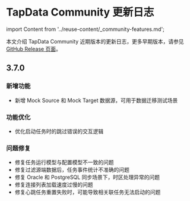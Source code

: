 # TapData Community 更新日志

import Content from '../reuse-content/_community-features.md';

<Content />

本文介绍 TapData Community 近期版本的更新日志，更多早期版本，请参见 [GitHub Release 页面](https://github.com/tapdata/tapdata/releases)。

## 3.7.0

### 新增功能

* 新增 Mock Source 和 Mock Target 数据源，可用于数据迁移测试场景

### 功能优化

* 优化启动任务时的跳过错误的交互逻辑

### 问题修复

* 修复任务运行模型与配置模型不一致的问题
* 修复过滤源端数据后，任务事件统计不准确的问题
* 修复 Oracle 和 PostgreSQL 同步场景下，时区处理异常的问题
* 修复连接列表加载速度过慢的问题
* 修复心跳任务重置失败时，可能导致相关联任务无法启动的问题